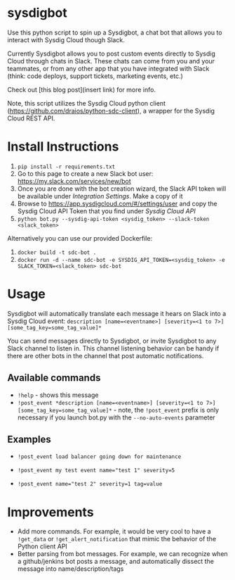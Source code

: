 # sysdigbot
Use this python script to spin up a Sysdigbot, a chat bot that allows you to interact with Sysdig Cloud though Slack.

Currently Sysdigbot allows you to post custom events directly to Sysdig Cloud through chats in Slack. These chats can come from you and your teammates, or from any other app that you have integrated with Slack (think: code deploys, support tickets, marketing events, etc.) 

Check out [this blog post](insert link) for more info.

Note, this script utilizes the Sysdig Cloud python client (https://github.com/draios/python-sdc-client), a wrapper for the Sysdig Cloud REST API. 

# Install Instructions
1. `pip install -r requirements.txt` 
2. Go to this page to create a new Slack bot user: https://my.slack.com/services/new/bot
3. Once you are done with the bot creation wizard, the Slack API token will be available under _Integration Settings_. Make a copy of it
4. Browse to https://app.sysdigcloud.com/#/settings/user and copy the Sysdig Cloud API Token that you find under _Sysdig Cloud API_
5. `python bot.py --sysdig-api-token <sysdig_token> --slack-token <slack_token>`

Alternatively you can use our provided Dockerfile:

1. `docker build -t sdc-bot .`
2. `docker run -d --name sdc-bot -e SYSDIG_API_TOKEN=<sysdig_token> -e SLACK_TOKEN=<slack_token> sdc-bot`

# Usage

Sysdigbot will automatically translate each message it hears on Slack into a Sysdig Cloud event: 
`description [name=<eventname>] [severity=<1 to 7>] [some_tag_key=some_tag_value]*`

You can send messages directly to Sysdigbot, or invite Sysdigbot to any Slack channel to listen in. This channel listening behavior can be handy if there are other bots in the channel that post automatic notifications. 

## Available commands

* `!help` - shows this message
* `!post_event *description [name=<eventname>] [severity=<1 to 7>] [some_tag_key=some_tag_value]*` - note, the `!post_event` prefix is only necessary if you launch bot.py with the `--no-auto-events` parameter 

## Examples

* `!post_event load balancer going down for maintenance`

* `!post_event my test event name="test 1" severity=5`

* `!post_event name="test 2" severity=1 tag=value`

# Improvements

- Add more commands. For example, it would be very cool to have a `!get_data` or `!get_alert_notification` that mimic the behavior of the Python client API
- Better parsing from bot messages. For example, we can recognize when a github/jenkins bot posts a message, and automatically dissect the message into name/description/tags
